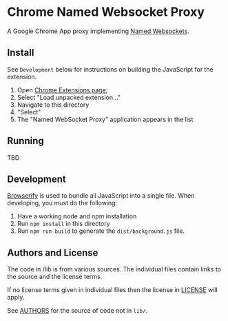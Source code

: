 Chrome Named Websocket Proxy
===

A Google Chrome App proxy implementing [Named Websockets](https://github.com/namedwebsockets/networkwebsockets).

Install
---

See `Development` below for instructions on building the JavaScript for the extension.

1. Open [Chrome Extensions page](chrome://extensions/);
2. Select "Load unpacked extension..."
3. Navigate to this directory
4. "Select"
5. The "Named WebSocket Proxy" application appears in the list

Running
---

TBD

Development
---

[Browserify]() is used to bundle all JavaScript into a single file. When developing, you must do the following:

1. Have a working node and npm installation
2. Run `npm install` in this directory
3. Run `npm run build` to generate the `dist/background.js` file.

Authors and License
---

The code in /lib is from various sources. The individual files contain links to the source and the license terms.

If no license terms given in individual files then the license in [LICENSE](LICENSE) will apply.

See [AUTHORS](AUTHORS) for the source of code not in `lib/`.
